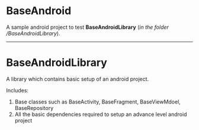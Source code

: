 # BaseAndroid

A sample android project to test **BaseAndroidLibrary** (*in the folder /BaseAndroidLibrary*). 

----------------------------------------------------------------------------

# BaseAndroidLibrary

A library which contains basic setup of an android project. 

Includes:
  1. Base classes such as BaseActivity, BaseFragment, BaseViewMdoel, BaseRepository
  2. All the basic dependencies required to setup an advance level android project
